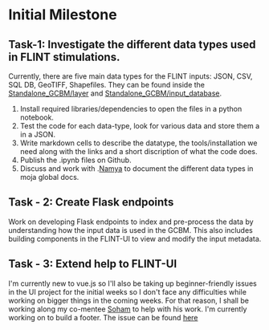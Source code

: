 # Initial Milestone

## Task-1: Investigate the different data types used in FLINT stimulations. 
Currently, there are five main data types for the FLINT inputs: JSON, CSV, SQL DB, GeoTIFF, Shapefiles. They can be found inside the [Standalone_GCBM/layer](https://github.com/moja-global/GCBM.Belize/tree/master/Standalone_GCBM/layers) and [Standalone_GCBM/input_database](https://github.com/moja-global/GCBM.Belize/tree/master/Standalone_GCBM/input_database).
 
1. Install required libraries/dependencies to open the files in a python notebook.
2. Test the code for each data-type, look for various data and store them a in a JSON.
3. Write markdown cells to describe the datatype, the tools/installation we need along with the links and a short discription of what the code does.
4. Publish the .ipynb files on Github.
5. Discuss and work with .[Namya](https://github.com/Namyalg) to document the different data types in moja global docs.

## Task - 2: Create Flask endpoints
   Work on developing Flask endpoints to index and pre-process the data by understanding how the input data is used in the GCBM. 
   This also includes building components in the FLINT-UI to view and modify the input metadata.
   
## Task - 3: Extend help to FLINT-UI
   I'm currently new to vue.js so I'll also be taking up beginner-friendly issues in the UI project for the initial weeks so I don't face any difficulties while working on bigger things in the coming weeks. For that reason, I shall be working along my co-mentee [Soham](https://github.com/sohamsshah) to help with his work. I'm currently working on to build a footer. The issue can be found [here](https://github.com/moja-global/FLINT-UI/issues/116)
